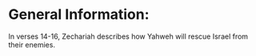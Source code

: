 # General Information:

In verses 14-16, Zechariah describes how Yahweh will rescue Israel from their enemies.